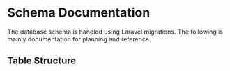 # Schema Documentation

The database schema is handled using Laravel migrations.  The following is mainly documentation for planning and reference.

## Table Structure
